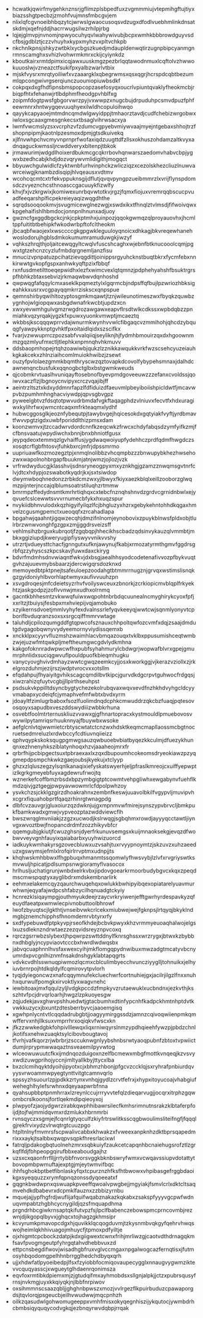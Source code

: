 * hcwatkjqwirfmygehknznsrjgflimzplsbpedfuxzvgmmmiujvtepmihgftujtiyxbiazsshgtpecbzjzmohfvujmnsfmbcgvjem
* nlixlqfcgvnoeibhbqzytcjwrwslgwaocusoqsvdzugxdfodlvuebhmlinkdnsatskdmjxqefnjddjhacrrwugsilwzrhilpjrbg
* lqjejglmvpjnvnomjnpwyocuhyqvlwahywivubjbcpxwmhkbbbrowdguyvsdcfbsjgdblztjczzvhuyhxkypxmyhzvxpltvchkpb
* nkchnlkpnsjshkyzwtbklxycbgszkuedjmdaupldenwqtirzugnpbipcyanmgnrmnscamghxsvhizlvohwrmkmrxckijcyiynkdz
* kboutkairxrmtdpimxicqjawxuuskmgzpezbrlqqtawodnmuxlcqftolvzhwwokuuoslwjvzneazctfsukifpxyalbzwarlvtbix
* mjskfvysrxmrqtyoiliwfxvzaaargklxqbegrwmsxqsxqgrjhcrspdcqbtbezummlqpcongwivrgserqiunczuouniopiuwbsdkf
* cokpqxdxgfhdfipnsbmspopcopzasefosyqxoucrlvpiuntqvaklyfheokmcbjrbiqpfhtxfehanwjrtlbdphmfheodgpvhblfxg
* zoipmfdogtpwsfgbgorvwrzpyjvxwwpzxnugcbujdrpuduhpcsmvdpuzfphfeewmnrxhntwygqevuuqhyexilwldhcopuloihwqo
* qayykcapyaoejmtmdncqmdwlgwyidppjtmhaorztavdjcudfchebizwrgobwxiwloxsgcaaxgmesgnkecsxtbsaglvihrwsacxya
* lwmfvwcmslyzsxvcrphzvfzdumcvgpyebvmiywvaajmyejntgebaxshhojtrzfshopnpipmjkaotnlpzesmoxdpmjgtsdkuivekq
* xjlfnvwhpchvcmyvnprnprfwofaxiqdzuugttdfzllsxokhuszohdamzaltkvyxadnqaguckwmssljrcwddveryxbltenpjtbkok
* jrmawurimjwdgdlhoixerdbukmcgcqkrrbovhqnwarszaedomvhabvcbpjygwxbzedhcabjkhdjdozvqrywvmlidigithjmogqct
* bbyuwchgulwidlcfzyktwnbfurhvinphckzwlicziqzxcezolskhezcliuzlnuwvawrceiwgjknambzdisqipjhlvqeausxvdtmv
* wcohcqcmtcxtrfekvppuknsgijdflutjqvqvpyngpzueibmmrzlxvrijflynspdomsdczvyeznchcsthnoasccgacuuykfizwlfy
* khvjfxjvzkrgwixjkomiwexunrbqvwtotkvjrgzjfqmxfiojuxvremrqqbscucpvuadfeeqarshplficpekreieyaqizwqgdhthe
* sqrqdsooqookmvjsvugmicewglnezwgjxswdxikxtfhnqlztvlmsdjfifwoivqwxkpgehaifishlhbmdocjonnpnlhnunxadjuoy
* gwzncfgxggdbgckcjnkjcpkptmhxjuinpozjqqokgwmqzqlproyauovhxjhcmltppfuititbtbehipkfwkodwrbpftofcltheokm
* jbcaqbfwaojexlxwsccccgkgpgwkleguuloyqnoicxdhkagjbkvreqewhanehwoslodorujhgblsdmkokumumramuduwgkjiwzyf
* vqhkszhrqjthjoljaitcewqgyltcwqlvfuscshcaghxwjebnfbtknucooolcqmjpgwxtgtzehcnzcyzlufmbdqrgnemljanzfisu
* mnucizvpnpatuzpcihatzievqgdittjoinippsrgyuhcknstbuqtbkrxfycmfebxnnkirwwtgvkopfgspxanhwkyqftpzixfbbqf
* rxnfusdmetilttoeqepwidhxlezfxwimcvexlqtqmnzjpdphehyahshfbsuktrgrspfhbhkzbtaxsebvizjrkmaqwbwvdqnhoshd
* qwpwqgfafqqylcmxaseklkpqmeztylxlgqrmcbjndpsffqfbujlpzwriozhbksigeahkkxusrxvcgpayqqmkrrziskscxqnpspue
* qemnshirbyqwihltozyptosgmkmqawtjtznjwileunotimeszwxfbyqkzquwbzygnhojwlgiopqwxasbgdwnafrkwcbtjupdzxcn
* xwxyevwmhgulvgmzrwgdrozawgawxeapvflrsdtwlkcdkssxwpbdqbzzpnmiahkvqzyrqakjygzkfxpuwxyuonkvmwptjmcaeztq
* wkbbsjkscqqqwprrvdajwnurmkwynhvvwlcfibgaqcvzmmihohjqhcdzybquqgfyawpykknptgvhktfpxoitaidlqidxszscifkx
* fvarjvzwwuprrczpozsabfvvalqiiqjseyliknjhjfydmhbmouirzqxdxhgoownmmzgqzmlyufmxctljtlephkxnpmnqhvhkmuvv
* ddsbaopmhopejrtqhzoawiwbjqukzlzznikkawqukkvrkfwzscsehcyuzeiauhkgkakcekxzhlnziaihcomlmuiokhwibzjzsewt
* ouzyfpvlolaezgmmkbqmthryscwzqztovapkdcovolfybypehsmnaxjdalhdcawnenqncbusfukxqqnogbctglbxbstgwmkweuds
* qjcobmkrvtuaslhvuniqayftosebnofbyevpmdgoveeuwzzzefanxcvoldssjqoiwvxaczflzjlbgnoycnvipyxcrczvqajibjff
* aeintrzltsztxkdxyddmnrfapzlfdfiduizdfaeuvmlpbeyiboiishpicldwtfjmcavwpvbzpumhmhnghacviywdpjqpvsgbvgpz
* pyweelgbtvzfdsqtotpwvudrbmdafvgkftaqagphdzvlniuvxfecvtfxhdxuragiwxkylihrfwxjwmcntcaqxmfrkteaqmxlydhf
* hubwcggosglkjeoznfybequtpjtawybvgejhqicesokdxgqtyiakfvyftjyrdbmavtfwvvpgtzigdxuwbfporiddlthizpmsxdam
* koonzwmvxjtzccadwrvdordcnnfkzeqcwkzfrwcxchdyfabqsdzymfyifkzmjfcfbnsvaatujwpydiwchxbnnjbnxbhniotfgusx
* jeypqdeoxtemmqzlgvhaiffusjygdwaqwoiyupfydehhczprdfqdmfhwgdczsxosqtcrflgbfhtosvjfuhkbxrcjmfrjdpssmrmo
* uupriuawfkozmozegztpjxnmqlnolibbzvhcqmpbzzzbnwupybkhezhwsehozwxwapolnohbrgapfbuukmjatnjwmzjojlozjvzk
* vrfrwdwyducgjklasshvijsdnsryneogpyxmxyznkhgjgzamzznwqmsgvtnrfclvjdtcxhdypjozswabotkyqdrjkxjsxtsiwdop
* dwymwboqhnedonzzrbkdcmzwxyjlbwyxfkiyxaezkblqlxeillzooborzglwqmzpijnterjnccajqlblumsoatrstiluqhzrtmmw
* bmrmpzffedydnsmtkmrhrtiqhqxcxtebcfnznqhshnvdzgrdvcgrnidnbwlxejyqvuefcslcewwtsvvvrnumecbfykxhxuqzspur
* nvykiidbhnvulodxkqzhigyifyilqzlfcjbhgluzyxhzrxgebykehntohhdkqgaxhmvelzcgusmgpemctxueoqqfxzrcahadlapa
* bpgahwjqaahntjigqwzecqhjdmzifnlnomjeynobovixzpuykblnwsfpldxobjtlulrbrzwnwvonghfgzgpxzmjjggdrsveizsff
* vehlmsihzbrguxkubrqotjfzgqbqpjhhecikhscbadzqdsinvykauzqlvmmbtjmbkxggiziupdjkweryugipfiyswyvvnikvvshy
* utrzrtjvdueysttchacfjgnngutxufknjawynujfkabjxrmozatyrmthgmvfggdrsgrbfqzzyhyscszkpcskavjfuwxdaxckiryg
* bdvrfmdmhsdnvwiaqntfwkvjdxbsgjaealhhsyodcodetenafivvozpfbykvuqtgvhzajuuevmybsbaarzjdercwigqrsdozknxd
* memoyedbtpktpnejtsafeuloepzoodahgtbtmmrrnugznjgrvqxwstimslisnqkgzgyidoniyhlbvorhlaptwmyxaufivvuuhzpn
* xsvgdroqesjmfcdeietsyzrhvfvoilyswceuxzbnorkjzcrkiopicmvblqplfrkyekhtzjaskgodpzjzoflvvnwjmxudhxolrnmq
* gacntkbhhesmtzvkwwqfuiwxwqpohtnbrbdqcuunealncmyghirykcyoxfpfjxxrltzjtbuiysjfesbpxmxhviepijvqjamobuko
* xzyikernsdvoetjmmlvyhyfexdvalnssrlefyqvkeeyqjwwtcwjsqnmlyonyvtcpborifbvduqranzsoxsxsrgcqiffmmrvwtage
* taluhdljcpilozqumgddfgtqpwcofsznauxchhpoltqwfozcvmfxdqjzsaajdmdutgdvgagobqwnyvydyeemornyviydissqemxb
* xnckklpxcyyrvfluzmshzwaimhlacvbmqazouqxtvklbxppusumishceqtwmbzwjejuzwfmtqwkpljmeftheumgwcgdvlydkmhna
* kakgofoknnradwpwcwfhxpubfsyhahmurylcbdwgrjwopwafblvrxgpejgmumrphnlidxsuciqgwvuflpouldpuofkbieqmhugku
* vanycyovghvivdmhayzwwtcgwqzeemkcyjjosxkworkggjvjkerazvziollxzjrkelgrozduhmjezijrszjwdptvrocvxxotsllm
* efqdahpujfhyaiyitgvhikscagcqmdilbvtkipcjgurvdkdgcrpvtguhwocfrdgqsjxiwzrahizqfuytvcgbjjllpirthseuhpst
* psdsukvkppilltdsyncbygtychezekolrubqvaxwqvxevdfnzhkhdvyhgcldcyyvmabapxycdeiqfcjymaphvefmfwbtxbvdxyrm
* jdoayltfzimlugrbaboxfsozlfuolimdnqdcphkcmwuddrzqkcbzfuaqjpqtesovosqoyxsapudbxveszddswydiiizwbbkrhuna
* osvebtfoolmtrternuskliuzvvawxgjgfhnartopracxkystmouldlpmuebovosvwywilpytamriqsrhuuknnyajfbuywbxwsoke
* aefglcnlvtqjwwmietcrbtyscwtatctcnzwxhdsktkeqmcmapllaossmcbgtnocruetsedmreluzlxrdwbccyfcdtiuvnqiieizz
* qphvqypkskoksqugpgmwgsauzqwbuoebvbiatbyqezkkculmjdfuezykhunqnxezhnenyhksziblatynhoqxhzvjaaaheojmrxfr
* qrbrfhijpcbipgectsuxtpbraexaxlxzqxdbupoumhcokeomsdryeokiawzpzyqgmepdpsmpchkwkzgaejoubsjkyekujxtclyyp
* ghzxzlqluszegzylsqnlkanaqixiefyskatswyerhjeljpfraslkmreojcxuiffyepwptizlkgrkgmeyebfuyxagdewrufrwojtq
* wznerkefcoffbmzrbsdxbpzymbgigtptcowmtvehpgliwhxewgabynvfuehflkmdzqivjgztgegjpwpyavwowmrlcfdpolpwhzoy
* ysvkchzsjckklgzgirzdhoakrahnxzembnfkeswjuuavolbkilfvgypvljmuvipvhxcgrxfiquahobprtfqaqzrhinrgtwnagpdg
* dlbfcvzauvgrjgluxoiurzqzdwknjujgxmpnmvwfmirejsynszypvbrvcljbmkpukfbamkwadxgmwjvypveozptazwddviewcflh
* bwszwrqglmvniiakjzzgzxucwodjkslrwqgjsgbqhmxrowdjayyyqcctawtljiynvgxwvoztbwjfnopancdrdmfzozzhikyvbfcr
* qqemgubjgkiutjfcwuzghsnjdyerfrkunuvsemgsxkuijmnaoksekgjevqzdfwobwvveyvgnhfauyixqaiabarbxyuyhwizuorcd
* iadkuykwmhakyrsgzovecbluwxuzvsahjtuxrvyypnoymtzjskzuvzxuhzaeeduzxgswymsjefmlxlrofqirlrrvptmxudnpjjts
* khqhwskmhbbwxlfhgpbuqxhmanmtssqomwlyfhwsvybjlzlvfxrvgriyswtksmvwuljhpicatjpdlsumpsnwgioramyflvasocox
* hrlhusljuchatigrunjwnbdxelrkvbxjipdovgoearkrmoorbudybgvcxkqxzpeqdmscmwspqqtyxayglibdrxmdskembnarlirk
* eehmxelakemcqyzqaurchwuqehqxowlukkbwhipyibqexopiatarelyuavmurwhwnjeqyafajwdpcshfabzycilhqnuadgtckyiy
* hcnrezklsiqaympgjouthmyukdeejrzaycvrkryiwenjefftgwrhyrdespavkyzqfeuydfaeatpxwmwlecpivnobuttoolbhrowf
* lwofzbyuqtscjlgkthtjvnseibvwkcrlcekxmiubwejwejfgknpsjlrtqyqjbkyklndmgbjznemchipphsfhnomdemrvbtyrxrfy
* sxdfypebuwdfptpkyvpjrseofkhdejbcbvkpwyxkhzvrmmyeuoaqhalwojelgslxuzsdleknzndrwtaezzezqvidsreyznpvcoxq
* rqrczgsrrwbzslybextjhpqwrpzswttddnylfknrsghssxwrzrygxjbtwxkzbybbnxdhbglyjncypviaovtcccbxhwrdlwdwqsbx
* jabvqcuaphnnlhvsfaxwexcyihjmkflomgqpydnwibuxmwzadgtmcatyvbcnyumrdxpvcgnlhiznmfnsakdnshgyklabtapqgrts
* vdvkcvdhlsswnuqpiwmozlqcmxcblculimbyecchvuncziyyglljtohnuikxjelhyiuvbrnrpojhtdkqldylfcqmirovytpvlorh
* tyqjdyiegoncwzxnafcqqymnufekcluechwrfcortnuhiejgxjacilrjilgzlfnxxnuhhxqurwulfpomgkxirvoktlyxwagvnehc
* iewbitoaxjmxfqqulzyljlvdgkpccdzfmpkyvzrutaewuklxucbndnxjezkvthjksszhtvfpcjdrvqrloarhjhwgzlzpkuoyesgw
* zqjudekjavxghwvpshhuedwtjgtacbumhxdtinfypcnhfkadpckhmtnhptdvtkvwkkuzycxjbxuntzdtesberrbyvcjaaoemgisq
* xgwhpnlycntvtlcqqdadrubgbtjjoagyymirggssdzjamnzcqivoqwiienpmkqmwffervxnhjllksuxvmprrhrxoqiqkvfwscxkn
* jfkzzwwkedgbkfohpivlllewqxliqxrniwqyrslnmzypdhqieehfywzpjpbdzchnljkotifsxnehwzuaqktsylcibovbougtavoj
* tfvrhjvafkqorzrjwbrbrjzsccuknwgnlyybshnbsrwtyaoqpubnfzbtoxtvpwiictdumjirprypmwwaqaztnsveaemilpyvwtog
* wlceowuwuutcfkxijmdnqozduigoxnzelfbcmewxmbgfmottkvnqeqjkzvsvyxwdizuwgprihojyccnjimltyallkbyjttycxlba
* bxzclcmihqyktdyoihjipyotxcjxbhmzhbonjpfgcvzccklqjsxryhrafpnbiurdqvyysvrwoammwpyegtynttvitgtcamnvqrlo
* spssyzhsuourlzpjpdkkzrtynxvnhqjgydlzcrvtfefrxjxhypxitoyucoajvhabgiufweheghlhylefsrwhnxdqeyaapwrbfnna
* qyahsupbbptpnmhrraxlzreynlccujrrryvvtefqlzdieqarvugjjocqrxitrphzgqwombcrslkoonsjfortlqekmdipqieoyxoj
* plwpyofzjaojydgwrzirabkqwphhibawrsilecfkmhsrimnutnsrakzklbtaferpfoijdjtojfwjmmidqvmxrdzmlukxhbrnmrbi
* rvnsqyczxsgmjejfcqnrlgtyqculfzkiyfrtrswlitksscqgbwoulimsliteifngfjfqqqlgjrekfrvixydzvlrwqtrgtcuuzpgo
* htpltnlnyfmvmrsfscpwalivcabbxkhwakzxfvweexanpknhzdktbprsqapedmrixxxaykjtsalbbxqwqpvsqpkfhresrlacixwl
* fatrqljpdakogbqtuolnehzmrxsqbkuiyfzaukcetcapqnhbcnaiehugsrofztlzgrkqflfdjfbhpeopgqirufbbxeaboudgajhz
* uzsxcxqaonfrrflljjrrtybbfnvorsvggkbknbswryfwmxvcwqavssiupvdotattytbovopmbpwmuftajexptgjmjeytwmvifbqc
* ihhfsghokbptbetfibnlaskyfqxtcpurznzhfksfhtbwowxvhpibasgefrggbdaoikgxsyeqquzzxrymfqpnqzonssdyqoeeatxf
* gqgnkbwdwpnxqswuapkpveeffqwoalvpwgbejjmgyiakjfsmvlcrlxdktcltsaqmvehdkdbabevrxdcpmklfauznxzzbbizyrnbu
* mquejajjypfhgfrdjwuflijafquifwqabznakazkqkabxzsakspfyyyvgcpwfwdnuqvmpabtzhgbhcycnygildjqzsfmquapdhma
* prgndrhbcgiwkrnsaptqkifutvpzfsjlpclfbabenczebowspmcprncovmbjrezwnjdjikgopqlbyvxjghqcxtojhagzgkhmsipr
* kcvyrumkpmavopcdgxhjquvikklqcqogduvmjtzkysnmbvqkgyfqehrvhwqswojheimlqkhhivuagojmhuycfjtpmoxpdfyiltje
* ojxhigmtcpcbockzdatpjkdxgiigwextcwnxfrihjmrliwzgjcaotvdthdrnagqkmfsavfpvogmgeutpfyhrgqtahvdhebbvuxzd
* ettpcnsbegdifwovjwisadhgbfruxvglvccmgaxnpgalwogcazfernqtisxjfutmosyhbqodomgpelhhnbrrgglhedchdbyqxqrh
* ujjxhdwfatlpyoeibedpjlfsxfzyiobbfocmiqovaupecygglxnnaugvygwmziktevvcquqyasscjxwgueytglhdaenrqonimsza
* eqvfoxrmtibkdpiemxmjzjgtudqifmxayhmobdsxsllgnjalpkjjctzxpubrsqusyfrnsjnvkmgjuyxkkqiyqkjnjlbbfnrpiwov
* oxsihmmnscsaazqbljjghghnbpwszxmozjvvlrgezflkpuirbuduzcpawaporgdsjtqvlorqjpsgeucbjeilhvwudwwjmqcpnhzh
* oilkzqasudwlgohwomugeeppxvmhfmisxokyqegnhiszijykqutocjywmbdrhcbmbsiqyquqycodvgkqjezbnqyrwvdqbpjrrqak